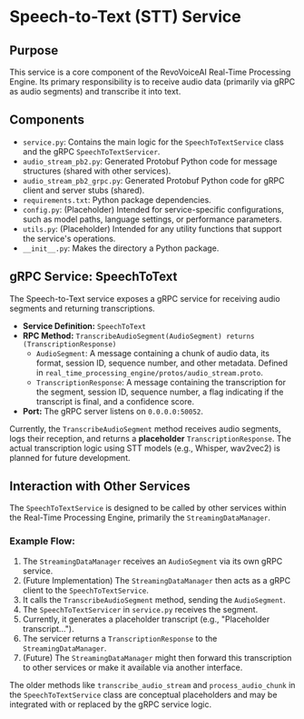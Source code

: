 # Speech-to-Text (STT) Service

## Purpose

This service is a core component of the RevoVoiceAI Real-Time Processing Engine. Its primary responsibility is to receive audio data (primarily via gRPC as audio segments) and transcribe it into text.

## Components

*   `service.py`: Contains the main logic for the `SpeechToTextService` class and the gRPC `SpeechToTextServicer`.
*   `audio_stream_pb2.py`: Generated Protobuf Python code for message structures (shared with other services).
*   `audio_stream_pb2_grpc.py`: Generated Protobuf Python code for gRPC client and server stubs (shared).
*   `requirements.txt`: Python package dependencies.
*   `config.py`: (Placeholder) Intended for service-specific configurations, such as model paths, language settings, or performance parameters.
*   `utils.py`: (Placeholder) Intended for any utility functions that support the service's operations.
*   `__init__.py`: Makes the directory a Python package.

## gRPC Service: SpeechToText

The Speech-to-Text service exposes a gRPC service for receiving audio segments and returning transcriptions.

*   **Service Definition:** `SpeechToText`
*   **RPC Method:** `TranscribeAudioSegment(AudioSegment) returns (TranscriptionResponse)`
    *   `AudioSegment`: A message containing a chunk of audio data, its format, session ID, sequence number, and other metadata. Defined in `real_time_processing_engine/protos/audio_stream.proto`.
    *   `TranscriptionResponse`: A message containing the transcription for the segment, session ID, sequence number, a flag indicating if the transcript is final, and a confidence score.
*   **Port:** The gRPC server listens on `0.0.0.0:50052`.

Currently, the `TranscribeAudioSegment` method receives audio segments, logs their reception, and returns a **placeholder** `TranscriptionResponse`. The actual transcription logic using STT models (e.g., Whisper, wav2vec2) is planned for future development.

## Interaction with Other Services

The `SpeechToTextService` is designed to be called by other services within the Real-Time Processing Engine, primarily the `StreamingDataManager`.

### Example Flow:

1.  The `StreamingDataManager` receives an `AudioSegment` via its own gRPC service.
2.  (Future Implementation) The `StreamingDataManager` then acts as a gRPC client to the `SpeechToTextService`.
3.  It calls the `TranscribeAudioSegment` method, sending the `AudioSegment`.
4.  The `SpeechToTextServicer` in `service.py` receives the segment.
5.  Currently, it generates a placeholder transcript (e.g., "Placeholder transcript...").
6.  The servicer returns a `TranscriptionResponse` to the `StreamingDataManager`.
7.  (Future) The `StreamingDataManager` might then forward this transcription to other services or make it available via another interface.

The older methods like `transcribe_audio_stream` and `process_audio_chunk` in the `SpeechToTextService` class are conceptual placeholders and may be integrated with or replaced by the gRPC service logic.

